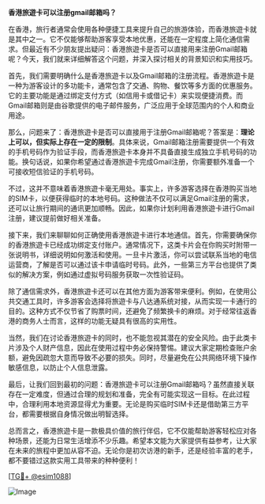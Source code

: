 **香港旅遊卡可以注册gmail邮箱吗？**

在香港，旅行者通常会使用各种便捷工具来提升自己的旅游体验，而香港旅遊卡就是其中之一。它不仅能够帮助游客享受本地优惠，还能在一定程度上简化通信需求。但最近有不少朋友提出疑问：香港旅遊卡是否可以直接用来注册Gmail邮箱呢？今天，我们就来详细解答这个问题，并深入探讨相关的背景知识和实用技巧。

首先，我们需要明确什么是香港旅遊卡以及Gmail邮箱的注册流程。香港旅遊卡是一种为游客设计的多功能卡，通常包含了交通、购物、餐饮等多方面的优惠服务。它的主要功能是通过绑定支付方式（如信用卡或借记卡）来实现便捷消费。而Gmail邮箱则是由谷歌提供的电子邮件服务，广泛应用于全球范围内的个人和商业用途。

那么，问题来了：香港旅遊卡是否可以直接用于注册Gmail邮箱呢？答案是：**理论上可以，但实际上存在一定的限制**。具体来说，Gmail邮箱注册需要提供一个有效的手机号码作为验证手段，而香港旅遊卡本身并不具备直接生成独立手机号码的功能。换句话说，如果你希望通过香港旅遊卡完成Gmail注册，你需要额外准备一个可接收短信验证的手机号码。

不过，这并不意味着香港旅遊卡毫无用处。事实上，许多游客选择在香港购买当地的SIM卡，以便获得临时的本地号码。这种做法不仅可以满足Gmail注册的需求，还可以让旅行期间的通讯更加顺畅。因此，如果你计划利用香港旅遊卡进行Gmail注册，建议提前做好相关准备。

接下来，我们来聊聊如何正确使用香港旅遊卡进行本地通信。首先，你需要确保你的香港旅遊卡已经成功绑定支付账户。通常情况下，这类卡片会在你购买时附带一张说明书，详细说明如何激活和使用。一旦卡片激活，你可以尝试联系当地的电信运营商，了解是否可以通过该卡申请临时号码。此外，一些第三方平台也提供了类似的解决方案，例如通过虚拟号码服务获取一次性验证码。

除了通信需求外，香港旅遊卡还可以在其他方面为游客带来便利。例如，在使用公共交通工具时，许多游客会选择将旅遊卡与八达通系统对接，从而实现一卡通行的目的。这种方式不仅节省了购票时间，还避免了频繁换卡的麻烦。对于经常往返香港的商务人士而言，这样的功能无疑具有很高的实用性。

当然，我们在讨论香港旅遊卡的同时，也不能忽视其潜在的安全风险。由于此类卡片涉及个人财产信息，因此在使用过程中务必保持警惕。建议大家定期检查账户余额，避免因疏忽大意而导致不必要的损失。同时，尽量避免在公共网络环境下操作敏感信息，以防止个人信息泄露。

最后，让我们回到最初的问题：香港旅遊卡可以注册Gmail邮箱吗？虽然直接关联存在一定难度，但通过合理的规划和准备，完全有可能实现这一目标。在此过程中，合理利用本地资源显得尤为重要。无论是购买临时SIM卡还是借助第三方平台，都需要根据自身情况做出明智选择。

总而言之，香港旅遊卡是一款极具价值的旅行伴侣，它不仅能帮助游客轻松应对各种场景，还能为日常生活增添不少乐趣。希望本文能为大家提供有益参考，让大家在未来的旅程中更加从容不迫。无论你是初次访港的新手，还是经验丰富的老手，都不要错过这款实用工具带来的种种便利！

[[TG💪+ @esim1088](https://t.me/s/esim1088)]

![Image](https://i.postimg.cc/4NQfJmqS/Snipaste-2025-05-13-00-14-12.png)